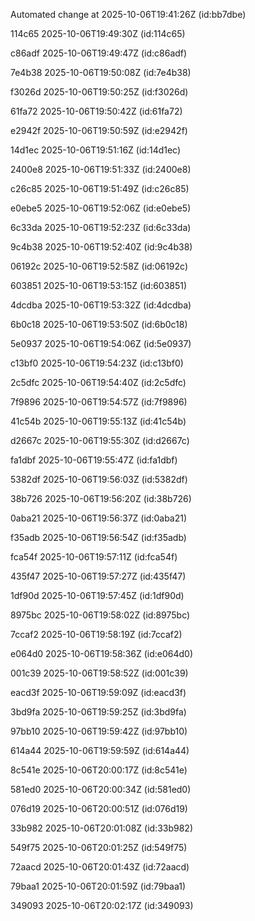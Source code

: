 
Automated change at 2025-10-06T19:41:26Z (id:bb7dbe)

114c65 2025-10-06T19:49:30Z (id:114c65)

c86adf 2025-10-06T19:49:47Z (id:c86adf)

7e4b38 2025-10-06T19:50:08Z (id:7e4b38)

f3026d 2025-10-06T19:50:25Z (id:f3026d)

61fa72 2025-10-06T19:50:42Z (id:61fa72)

e2942f 2025-10-06T19:50:59Z (id:e2942f)

14d1ec 2025-10-06T19:51:16Z (id:14d1ec)

2400e8 2025-10-06T19:51:33Z (id:2400e8)

c26c85 2025-10-06T19:51:49Z (id:c26c85)

e0ebe5 2025-10-06T19:52:06Z (id:e0ebe5)

6c33da 2025-10-06T19:52:23Z (id:6c33da)

9c4b38 2025-10-06T19:52:40Z (id:9c4b38)

06192c 2025-10-06T19:52:58Z (id:06192c)

603851 2025-10-06T19:53:15Z (id:603851)

4dcdba 2025-10-06T19:53:32Z (id:4dcdba)

6b0c18 2025-10-06T19:53:50Z (id:6b0c18)

5e0937 2025-10-06T19:54:06Z (id:5e0937)

c13bf0 2025-10-06T19:54:23Z (id:c13bf0)

2c5dfc 2025-10-06T19:54:40Z (id:2c5dfc)

7f9896 2025-10-06T19:54:57Z (id:7f9896)

41c54b 2025-10-06T19:55:13Z (id:41c54b)

d2667c 2025-10-06T19:55:30Z (id:d2667c)

fa1dbf 2025-10-06T19:55:47Z (id:fa1dbf)

5382df 2025-10-06T19:56:03Z (id:5382df)

38b726 2025-10-06T19:56:20Z (id:38b726)

0aba21 2025-10-06T19:56:37Z (id:0aba21)

f35adb 2025-10-06T19:56:54Z (id:f35adb)

fca54f 2025-10-06T19:57:11Z (id:fca54f)

435f47 2025-10-06T19:57:27Z (id:435f47)

1df90d 2025-10-06T19:57:45Z (id:1df90d)

8975bc 2025-10-06T19:58:02Z (id:8975bc)

7ccaf2 2025-10-06T19:58:19Z (id:7ccaf2)

e064d0 2025-10-06T19:58:36Z (id:e064d0)

001c39 2025-10-06T19:58:52Z (id:001c39)

eacd3f 2025-10-06T19:59:09Z (id:eacd3f)

3bd9fa 2025-10-06T19:59:25Z (id:3bd9fa)

97bb10 2025-10-06T19:59:42Z (id:97bb10)

614a44 2025-10-06T19:59:59Z (id:614a44)

8c541e 2025-10-06T20:00:17Z (id:8c541e)

581ed0 2025-10-06T20:00:34Z (id:581ed0)

076d19 2025-10-06T20:00:51Z (id:076d19)

33b982 2025-10-06T20:01:08Z (id:33b982)

549f75 2025-10-06T20:01:25Z (id:549f75)

72aacd 2025-10-06T20:01:43Z (id:72aacd)

79baa1 2025-10-06T20:01:59Z (id:79baa1)

349093 2025-10-06T20:02:17Z (id:349093)
